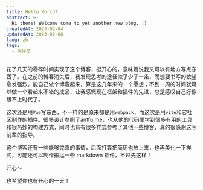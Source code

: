 ```yaml
---
title: Hello World! 
abstract: >-
  Hi there! Welcome come to yet another new blog. :)
createdAt: 2023-02-04
updatedAt: 2023-02-08
lang: zh
tags: 
  - 碎碎念
---
```


花了几天的零碎时间实现了这个博客，挺开心的，意味着说我又可以有地方写点东西了。在之前的博客消失后，我发现思考的途径似乎少了一条，而想要书写的欲望愈发强烈。能自己做个博客起来，算是这几年来的一个愿想；不到一周的时间就可以做一个看起来不错的成品，让我感慨现在框架和插件的先进，总是感叹自己好像跟不上时代了。

这次还是用`Vue`写东西，不一样的是原来都是用`webpack`，而这次是用`vite`和它社区制作的插件。很多设计参照了[antfu.me](https://antfu.me)，也从他的代码里学到很多有用的工具和很巧妙的构建方式，同时也有有很多样式参考了其他一些博客，真的很感谢这写前辈的指导。

这个博客还有一些能够完善的事情，后面打算把简历也放上来，也再美化一下样式，可能还可以制作搬运一些 markdown 插件，不过先这样！

开心～

也希望你也有开心的一天！
